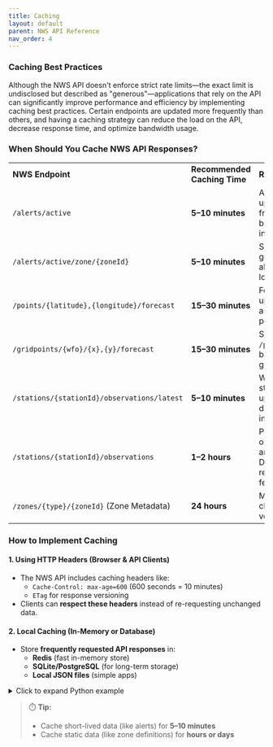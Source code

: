 ```yaml
---
title: Caching
layout: default
parent: NWS API Reference
nav_order: 4
---
```

### **Caching Best Practices**

Although the NWS API doesn't enforce strict rate limits—the exact limit is undisclosed but described as "generous"—applications that rely on the API can significantly improve performance and efficiency by implementing caching best practices. Certain endpoints are updated more frequently than others, and having a caching strategy can reduce the load on the API, decrease response time, and optimize bandwidth usage. 


### **When Should You Cache NWS API Responses?**


<table>
  <tr>
   <td><strong>NWS Endpoint</strong>
   </td>
   <td><strong>Recommended Caching Time</strong>
   </td>
   <td><strong>Reason</strong>
   </td>
  </tr>
  <tr>
   <td><code>/alerts/active</code>
   </td>
   <td><strong>5–10 minutes</strong>
   </td>
   <td>Alerts update frequently but not instantly.
   </td>
  </tr>
  <tr>
   <td><code>/alerts/active/zone/{zoneId}</code>
   </td>
   <td><strong>5–10 minutes</strong>
   </td>
   <td>Similar to general alerts, but localized.
   </td>
  </tr>
  <tr>
   <td><code>/points/{latitude},{longitude}/forecast</code>
   </td>
   <td><strong>15–30 minutes</strong>
   </td>
   <td>Forecasts update only a few times per day.
   </td>
  </tr>
  <tr>
   <td><code>/gridpoints/{wfo}/{x},{y}/forecast</code>
   </td>
   <td><strong>15–30 minutes</strong>
   </td>
   <td>Similar to <code>/points</code> but based on grid data.
   </td>
  </tr>
  <tr>
   <td><code>/stations/{stationId}/observations/latest</code>
   </td>
   <td><strong>5–10 minutes</strong>
   </td>
   <td>Weather stations update at different intervals.
   </td>
  </tr>
  <tr>
   <td><code>/stations/{stationId}/observations</code>
   </td>
   <td><strong>1–2 hours</strong>
   </td>
   <td>Past observations are static; Don't need real-time fetch.
   </td>
  </tr>
  <tr>
   <td><code>/zones/{type}/{zoneId}</code> (Zone Metadata)
   </td>
   <td><strong>24 hours</strong>
   </td>
   <td>Metadata changes very rarely.
   </td>
  </tr>
</table>



### **How to Implement Caching**


#### **1. Using HTTP Headers (Browser & API Clients)**



* The NWS API includes caching headers like:
    * `Cache-Control: max-age=600` (600 seconds = 10 minutes)
    * `ETag` for response versioning
* Clients can **respect these headers** instead of re-requesting unchanged data.


#### **2. Local Caching (In-Memory or Database)**



* Store **frequently requested API responses** in:
    * **Redis** (fast in-memory store)
    * **SQLite/PostgreSQL** (for long-term storage)
    * **Local JSON files** (simple apps)


<details>
<summary>Click to expand Python example</summary>

<pre><code class="language-python">
import requests
import redis
import json
import time

# Initialize Redis cache
cache = redis.Redis(host='localhost', port=6379, db=0)

def get_forecast(zone_id):
    cache_key = f"forecast:{zone_id}"
    cached_response = cache.get(cache_key)

    if cached_response:
        print("Returning cached data")
        return json.loads(cached_response)

    url = f"https://api.weather.gov/alerts/active/zone/{zone_id}"
    response = requests.get(url, headers={"Accept": "application/json"})

    if response.status_code == 200:
        data = response.json()
        cache.setex(cache_key, 600, json.dumps(data))
        return data

    return None

zone_forecast = get_forecast("NYZ072")
print(zone_forecast)
</code></pre>

</details>


> ⏱️ **Tip:**  
> - Cache short-lived data (like alerts) for **5–10 minutes**  
> - Cache static data (like zone definitions) for **hours or days**
